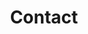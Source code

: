 ---
title : "Contact"
layout: "contact"
description: "Technologies is about advancement, and innovation is to come out with something original and unique, and MHR is combining this tow terms together, to make high quality and affordable helmet for all motorcycle riders."
image : "images/hero-image/7.png"
formspree_action: "/mail.php"

dealer:
  enable: true
  stage:
    - name : 'PLATINUM'
      d:
        - name: 'DFZ MOTORWORKS SDN. BHD.'
          id: 0
          address1: 'NO.20 & 21'
          address2: 'JALAN SERI PINANG'
          address3: 'TAMAN SERI PINANG'
          address4: '13020 BUTTERWORTH'
          phone: '012-4178489 ABD HAFIZ'
          google_map: 'https://www.google.com/maps/embed?pb=!1m18!1m12!1m3!1d3971.7914129093047!2d100.39556351476544!3d5.44860519604857!2m3!1f0!2f0!3f0!3m2!1i1024!2i768!4f13.1!3m3!1m2!1s0x304ac51f98a9c745%3A0x47384f90703a90ac!2sDFZ%20AGENCY%20SDN%20BHD!5e0!3m2!1sen!2smy!4v1648435039408!5m2!1sen!2smy'
    - name : 'Johor'
      d:
        - name: 'MOY HUAT MOTOR TRADING SDN. BHD.'
          id:  1
          address1: 'NO.69 & 71'
          address2: 'JALAN BENTARA 1'
          address3: 'TAMAN UNGKU TUN AMINAH'
          address4: '81300 SKUDAI'
          phone: '0167-108515 MR.NG'
          google_map: 'https://www.google.com/maps/embed?pb=!1m18!1m12!1m3!1d3988.417132968399!2d103.65801751475418!3d1.5185247988925858!2m3!1f0!2f0!3f0!3m2!1i1024!2i768!4f13.1!3m3!1m2!1s0x31da73a1c5257b09%3A0x9b2f5218ff7f8677!2sMoy%20Huat%20Motor%20Trading%20Sdn%20Bhd!5e0!3m2!1sen!2smy!4v1648175050221!5m2!1sen!2smy'
        - name: 'TOKAN MOTORSPORT '
          id:  2
          address1: 'NO.25'
          address2: 'JALAN PADI EMAS 3/1'
          address3: 'BANDAR BARU UDA'
          address4: '81200 JOHOR BAHRU'
          phone: '011-39162515 AYIE'
          google_map: 'https://www.google.com/maps/embed?pb=!1m18!1m12!1m3!1d3988.4566489066124!2d103.70785311475409!3d1.496957898908299!2m3!1f0!2f0!3f0!3m2!1i1024!2i768!4f13.1!3m3!1m2!1s0x31da7344d5ed35f1%3A0xa85fa3f88500a96a!2sTokan%20Helmet%20-%20Bandar%20Baru%20Uda!5e0!3m2!1sen!2smy!4v1648175283520!5m2!1sen!2smy'
        - name: 'SML MOTOR ACCESSORIES SDN. BHD. '
          id:  3
          address1: 'LOT.1590-C'
          address2: 'JLN.GELANG PATAH LIMA KEDAI'
          address3: '81120 GELANG PATAH'
          address4: 'JOHOR'
          phone: '07-5101663'
          google_map: 'https://www.google.com/maps/embed?pb=!1m18!1m12!1m3!1d3988.448285306603!2d103.61436721475424!3d1.5015483989049603!2m3!1f0!2f0!3f0!3m2!1i1024!2i768!4f13.1!3m3!1m2!1s0x31da7491d45270b7%3A0x90330c2423a4d1ae!2sSyarikat%20Motor%20Leong!5e0!3m2!1sen!2smy!4v1648179203687!5m2!1sen!2smy'
        - name: 'HONG DA MOTORCYCLE ACCESSORIES'
          id: 4
          address1: 'NO.9'
          address2: 'TAMAN HIJAU'
          address3: 'GROUND FLOOR'
          address4: '85000 SEGAMAT'
          phone: '012-7655004 MR.PHANG'
          google_map: 'https://www.google.com/maps/embed?pb=!1m18!1m12!1m3!1d3986.0373125522788!2d102.8349022147557!3d2.494589898182214!2m3!1f0!2f0!3f0!3m2!1i1024!2i768!4f13.1!3m3!1m2!1s0x31cfd36d18bef55f%3A0x925478c476acc03f!2sHong%20Da%20Motorcycle%20Accessories!5e0!3m2!1sen!2smy!4v1648179398040!5m2!1sen!2smy'
        - name: 'MH MOTORWORLD SDN. BHD.'
          id: 5
          address1: 'NO.52'
          address2: 'JALAN EKOPERNIAGAAN 2'
          address3: 'TAMAN KOTA MASAI'
          address4: '81700 PASIR GUDANG'
          phone: '016-7108515'
          google_map: 'https://www.google.com/maps/embed?pb=!1m18!1m12!1m3!1d3988.4826411988506!2d103.93779081475415!3d1.482600898918764!2m3!1f0!2f0!3f0!3m2!1i1024!2i768!4f13.1!3m3!1m2!1s0x31da418c92c53925%3A0xe603ade210ec5457!2sMH%20Motorworld!5e0!3m2!1sen!2smy!4v1648179492176!5m2!1sen!2smy'
        - name: 'CHUAN HUAT ENTERPRISE'
          id: 6
          address1: 'NO.31'
          address2: 'JALAN IMPIAN EMAS 5/2'
          address3: 'TAMAN IMPIAN EMAS'
          address4: '81300 SKUDAI'
          phone: '019-7754906'
          google_map: 'https://www.google.com/maps/embed?pb=!1m18!1m12!1m3!1d3988.3697894079146!2d103.68262751475432!3d1.54396729887406!2m3!1f0!2f0!3f0!3m2!1i1024!2i768!4f13.1!3m3!1m2!1s0x31da722d7b433971%3A0x8a1b236468d70ddc!2s31%2C%20Jalan%20Impian%20Emas%205%2F2%2C%20Taman%20Impian%20Emas%2C%2081300%20Skudai%2C%20Johor!5e0!3m2!1sen!2smy!4v1648179541414!5m2!1sen!2smy'
        - name: 'SOON BROTHERS MOTOR CO. SDN. BHD.'
          id: 7
          address1: 'NO.102'
          address2: 'JALAN TUN SRI LANANG'
          address3: '(JALAN MAWAI)'
          address4: '81900 KOTA TINGGI'
          phone: '07-8822228'
          google_map: 'https://www.google.com/maps/embed?pb=!1m18!1m12!1m3!1d3987.9942929391796!2d103.90208131475445!3d1.7325799987366648!2m3!1f0!2f0!3f0!3m2!1i1024!2i768!4f13.1!3m3!1m2!1s0x31da608512ca0471%3A0xbdb6d19c301642d2!2sSoon%20Brothers%20Motor%20Co.sdn.%20Bhd.!5e0!3m2!1sen!2smy!4v1648179601886!5m2!1sen!2smy'
        - name: 'NEW CHEN MOTOR CREDIT SDN BHD'
          id: 8
          address1: 'NO.101G'
          address2: 'JALAN BESTARI 1/5'
          address3: 'TAMAN NUSA BESTARI'
          address4: '81300 SKUDAI'
          phone: '07-5114788'
          google_map: 'https://www.google.com/maps/embed?pb=!1m18!1m12!1m3!1d31907.7299004551!2d103.66696197475703!3d1.4916776317044502!2m3!1f0!2f0!3f0!3m2!1i1024!2i768!4f13.1!3m3!1m2!1s0x31da736a713e940d%3A0x4402248700ca2871!2sNew%20Chen%20Motor!5e0!3m2!1sen!2smy!4v1649992251848!5m2!1sen!2smy'
        - name: 'WK MOTORSPORTS PARTS & ACCESSORIES'
          id: 9
          address1: 'NO.7 P,'
          address2: 'JALAN SUSUR 4'
          address3: 'OFF JALAN TUN ABDUL RAZAK'
          address4: '80000 JOHOR BAHRU'
          phone: '016-7409488'
          google_map: 'https://www.google.com/maps/embed?pb=!1m18!1m12!1m3!1d3988.486862203837!2d103.75038271409154!3d1.480256261556534!2m3!1f0!2f0!3f0!3m2!1i1024!2i768!4f13.1!3m3!1m2!1s0x31da6d358f727e03%3A0xc52d3f49b150ca34!2sWk%20Motorsport!5e0!3m2!1sen!2smy!4v1649992559208!5m2!1sen!2smy'

    - name : 'Selangor'
      d:
        - name: 'GT-MAX MOTORS (M) SDN BHD'
          id: 10
          address1: 'NO.1'
          address2: 'JALAN UNGGUL 25/40'
          address3: 'TAMAN SRI MUDA'
          address4: 'SEK.25,40400 SHAH ALAM'
          phone: '012-6369899 DAVID'
          google_map: 'https://www.google.com/maps/embed?pb=!1m18!1m12!1m3!1d3984.21884091289!2d101.53242571475703!3d3.035887697789125!2m3!1f0!2f0!3f0!3m2!1i1024!2i768!4f13.1!3m3!1m2!1s0x31cdb2ad4cc848fd%3A0x44910a7bdb3b865e!2sGT-MAX%20MOTORS%20(M)%20SDN.%20BHD.!5e0!3m2!1sen!2smy!4v1648179659277!5m2!1sen!2smy'
        - name: 'NALURI KUALITI SDN. BHD.'
          id: 11
          address1: 'NO.24'
          address2: 'JALAN SRI SELAYANG'
          address3: 'TAMAN SRI SELAYANG'
          address4: '68100 BATU CAVES'
          phone: '03-61883611'
          google_map: 'https://www.google.com/maps/embed?pb=!1m18!1m12!1m3!1d3983.4585580949993!2d101.67100571475753!3d3.235483697644383!2m3!1f0!2f0!3f0!3m2!1i1024!2i768!4f13.1!3m3!1m2!1s0x31cc470f532bb047%3A0xc4a7d744b6f2aa06!2s24%2C%20Jalan%20Sri%20Selayang%2C%20Taman%20Sri%20Selayang%2C%2068100%20Batu%20Caves%2C%20Selangor!5e0!3m2!1sen!2smy!4v1648179695642!5m2!1sen!2smy'
        - name: 'KVC BIKERS STORE'
          id: 12
          address1: 'NO.1'
          address2: 'JALAN KIYAI SUJAK 15'
          address3: 'TAMAN PERANGSANG'
          address4: '42200 KAPAR'
          phone: '012-6369899 MR.KHOO'
          google_map: 'https://www.google.com/maps/embed?pb=!1m18!1m12!1m3!1d995.9609457986121!2d101.36640342917701!3d3.1359375998572885!2m3!1f0!2f0!3f0!3m2!1i1024!2i768!4f13.1!3m3!1m2!1s0x31cc564022538081%3A0x78894aa6d25b5d8a!2sLorong%20Kiyai%20Sujak%2015%2C%20Taman%20Sri%20Wangi%2C%2042200%20Kapar%2C%20Selangor!5e0!3m2!1sen!2smy!4v1648179727901!5m2!1sen!2smy'
        - name: 'SIN SENG HUAT MOTOR'
          id: 13
          address1: 'NO.17'
          address2: 'LRG.DATO KAYA KECIL 6/KU13'
          address3: 'TAMAN INDAH KAPAR'
          address4: 'BT.11,42200 KLANG'
          phone: '03-32591324'
          google_map: 'https://www.google.com/maps/embed?pb=!1m18!1m12!1m3!1d3983.8298654106875!2d101.36592231475726!3d3.139588997713893!2m3!1f0!2f0!3f0!3m2!1i1024!2i768!4f13.1!3m3!1m2!1s0x31cc5640d8404f8d%3A0xe9d9d71c4342a958!2sSin%20Seng%20Huat%20Motor!5e0!3m2!1sen!2smy!4v1648179767979!5m2!1sen!2smy'
        - name: 'WELLY TOP MOTOR SDN.BHD.'
          id: 14
          address1: 'NO.133'
          address2: 'JALAN COKMAR 1'
          address3: 'TMN.MUTIARA BKT.RAJA'
          address4: 'OFF JLN.MERU,41050 KLANG'
          phone: '012-2323602 BEN HO'
          google_map: 'https://www.google.com/maps/embed?pb=!1m14!1m8!1m3!1d3984.0734540862936!2d101.4470668!3d3.0750569!3m2!1i1024!2i768!4f13.1!3m3!1m2!1s0x31cc539da425e695%3A0x436fdddeeca503fa!2sWelly%20Top%20Motor%20Sdn%20Bhd!5e0!3m2!1sen!2smy!4v1648179797045!5m2!1sen!2smy'
        - name: 'BROTHER KYO ENTERPRISE'
          id: 15
          address1: 'NO.G163'
          address2: 'SEASONS SQUARE,JLN.PJU 10/3C'
          address3: 'DAMANSARA DAMAI'
          address4: '47830 PETALING JAYA'
          phone: '017-6602131'
          google_map: 'https://www.google.com/maps/embed?pb=!1m18!1m12!1m3!1d3983.611718911492!2d101.59014131475742!3d3.1962762976727976!2m3!1f0!2f0!3f0!3m2!1i1024!2i768!4f13.1!3m3!1m2!1s0x31cc455b65f045bd%3A0x3a108b9d328a1bf5!2sKEDAI%20HELMET%20BROTHER%20KYO!5e0!3m2!1sen!2smy!4v1648179830692!5m2!1sen!2smy'
        - name: 'MYMOTORONLINE SDN.BHD.'
          id: 16
          address1: 'A1-27-13'
          address2: 'AVELON TOWER'
          address3: 'PLAZA MEDAN PUTRA'
          address4: '52200 BANDAR MANJALARA'
          phone: '016-5280473 WAYNE LIM'
          google_map: 'https://www.google.com/maps/embed?pb=!1m14!1m8!1m3!1d3983.633655429303!2d101.6225398!3d3.1906214!3m2!1i1024!2i768!4f13.1!3m3!1m2!1s0x31cc48a9d452c895%3A0x751750c4e259c9e1!2sPlaza%20Medan%20Putra!5e0!3m2!1sen!2smy!4v1648179903298!5m2!1sen!2smy'

    - name : 'KL'
      d:
        - name: 'FARIT ISMETH HELMET AND ACCESSORIES '
          id: 17
          address1: 'NO.4-1'
          address2: 'JALAN 1/76C'
          address3: 'DESA PANDAN'
          address4: '55100 KL'
          phone: '017-5299375 MR.FARIT'
          google_map: 'https://www.google.com/maps/embed?pb=!1m18!1m12!1m3!1d3983.800887178223!2d101.73435521475736!3d3.1471779977084102!2m3!1f0!2f0!3f0!3m2!1i1024!2i768!4f13.1!3m3!1m2!1s0x31cc37eeafbb5ec3%3A0x59d972523443afff!2sFARIT%20ISMETH%20HELMET!5e0!3m2!1sen!2smy!4v1648179934673!5m2!1sen!2smy'
        - name: 'ZACK MIEYOU EMPIRE'
          id: 18
          address1: 'NO.2A'
          address2: 'JALAN PANDAN KEMAJUAN A'
          address3: '55100 KAMPUNG PANDAN DALAM'
          address4: 'KL'
          phone: '014-5079201'
          google_map: 'https://www.google.com/maps/embed?pb=!1m18!1m12!1m3!1d3983.8044547086115!2d101.74265371475735!3d3.1462446977090894!2m3!1f0!2f0!3f0!3m2!1i1024!2i768!4f13.1!3m3!1m2!1s0x31cc37204b97b123%3A0x856ed803134ad68b!2sZack%20Helmet%20Empire!5e0!3m2!1sen!2smy!4v1648179968406!5m2!1sen!2smy'
        - name: 'EC RIDING GEAR SDN BHD'
          id: 19
          address1: 'NO.81'
          address2: 'JALAN GENTING KELANG'
          address3: '53300 SETAPAK'
          address4: 'KL'
          phone: '03-28587190'
          google_map: 'https://www.google.com/maps/embed?pb=!1m18!1m12!1m3!1d3983.628292916644!2d101.70685331475745!3d3.1920046976758942!2m3!1f0!2f0!3f0!3m2!1i1024!2i768!4f13.1!3m3!1m2!1s0x31cc39d0c2b9cdbb%3A0x38eb832418f29664!2sEc%20Riding%20Gear%20Sdn%20Bhd!5e0!3m2!1sen!2smy!4v1648179996909!5m2!1sen!2smy'
        - name: 'PSY BIKER STORE'
          id: 20
          address1: 'B-2-3'
          address2: 'BOULEVARD BUSINESS PARK'
          address3: 'PUSAT KOMERSIAL'
          address4: '51200 JALAN KUCHING'
          phone: '016-7642525'
          google_map: 'https://www.google.com/maps/embed?pb=!1m18!1m12!1m3!1d3983.59901697508!2d101.66825431475743!3d3.199546097670429!2m3!1f0!2f0!3f0!3m2!1i1024!2i768!4f13.1!3m3!1m2!1s0x31cc47e997c1634f%3A0x1cdfb0470da4e9e3!2sPsy%20biker%20store!5e0!3m2!1sen!2smy!4v1648180028320!5m2!1sen!2smy'
        - name: 'GERHANA MOTOR SPORT'
          id: 21
          address1: 'NO.639'
          address2: 'JALAN SENTUL'
          address3: '51000 JALAN SENTUL'
          address4: 'KL'
          phone: '012-3950613 SIMON'
          google_map: 'https://www.google.com/maps/embed?pb=!1m18!1m12!1m3!1d3983.6969049766067!2d101.69063831475736!3d3.1742602976887606!2m3!1f0!2f0!3f0!3m2!1i1024!2i768!4f13.1!3m3!1m2!1s0x31cc4817032c1481%3A0x7023f807fcc9f84b!2sGerhana%20Motor%20Sport%20(Jamal%20Fz)!5e0!3m2!1sen!2smy!4v1648180057348!5m2!1sen!2smy'
        - name: 'BIKERZ GARAJ'
          id: 22
          address1: 'NO. 25-G'
          address2: 'JALAN DANAU LUMAYAN 1'
          address3: 'BANDAR TUN RAZAK'
          address4: '56000 CHERAS'
          phone: '013-9665699'
          google_map: 'https://www.google.com/maps/embed?pb=!1m18!1m12!1m3!1d3983.981335656959!2d101.7131931140895!3d3.099618954321155!2m3!1f0!2f0!3f0!3m2!1i1024!2i768!4f13.1!3m3!1m2!1s0x31cc3556fccee6df%3A0x3eec8934d46d8a83!2sBikerz%20Garaj!5e0!3m2!1sen!2smy!4v1659000316633!5m2!1sen!2smy'
        - name: 'RB RACING VENTURE'
          id: 23
          address1: 'NO.7'
          address2: 'DIAMOND SQUARE COMMERCIAL CENTRE'
          address3: 'JALAN SEMARAK API 1'
          address4: '53000 OFF JALAN GOMBAK'
          phone: '019-9009566 GAZLO'
          google_map: 'https://www.google.com/maps/embed?pb=!1m18!1m12!1m3!1d3983.615658775745!2d101.70322381475745!3d3.1952613976735496!2m3!1f0!2f0!3f0!3m2!1i1024!2i768!4f13.1!3m3!1m2!1s0x31cc47ff49d8c8fb%3A0xc85f37c80984378b!2sRb%20Racing!5e0!3m2!1sen!2smy!4v1648180117940!5m2!1sen!2smy'
        - name: 'KEDAI MOTORSIKAL TENAGA SDN. BHD.'
          id: 24
          address1: 'NO.28 & 30'
          address2: 'JALAN SEMBILANG'
          address3: 'TAMAN TENAGA'
          address4: '56100 CHERAS'
          phone: '03-91712161'
          google_map: 'https://www.google.com/maps/embed?pb=!1m18!1m12!1m3!1d3983.9263948418434!2d101.72309731475727!3d3.114175997732328!2m3!1f0!2f0!3f0!3m2!1i1024!2i768!4f13.1!3m3!1m2!1s0x31cc360bcae36a5d%3A0x5fea87af1322cf1f!2sKedai%20Motorsikal%20Tenaga%20Sdn%20Bhd!5e0!3m2!1sen!2smy!4v1648180153565!5m2!1sen!2smy'

    - name : 'Perak'
      d:
        - name: 'SWEE HUAT MOTOR SDN.BHD.'
          id: 25
          address1: 'SL-8 & SL-12'
          address2: 'JALAN BALING'
          address3: '33100 PENGKALAN HULU (KROH)'
          address4: 'PERAK'
          phone: '04-4778080'
          google_map: 'https://www.google.com/maps/embed?pb=!1m18!1m12!1m3!1d3971.7922625522315!2d101.13298891476543!3d5.448476696048655!2m3!1f0!2f0!3f0!3m2!1i1024!2i768!4f13.1!3m3!1m2!1s0x31b51121abae30c5%3A0xc27eeeed874593!2sSWEE%20HUAT%20MOTOR%20SDN%20BHD%20(%20CAW.%20GERIK)!5e0!3m2!1sen!2smy!4v1648180189347!5m2!1sen!2smy'
        - name: 'MEGA BIKE ENTERPRISE'
          id: 26
          address1: 'NO.22'
          address2: 'JALAN TBC 2'
          address3: 'TAIPING BUSINESS CENTRE'
          address4: '34000 TAIPING'
          phone: '05-8072994'
          google_map: 'https://www.google.com/maps/embed?pb=!1m18!1m12!1m3!1d3975.591306768186!2d100.74705121409032!3d4.840019141783057!2m3!1f0!2f0!3f0!3m2!1i1024!2i768!4f13.1!3m3!1m2!1s0x31caae5f0bd9b267%3A0xfd11db6daad84dc9!2sMega%20Bike%20Enterprise!5e0!3m2!1sen!2smy!4v1649992103592!5m2!1sen!2smy'
        - name: 'SUZUKA MOTOR'
          id: 27
          address1: 'NO.378'
          address2: 'TAMAN SAMUDERA'
          address3: '32040 SERI MANJUNG'
          address4: 'PERAK'
          phone: '05-6886184'
          google_map: 'https://www.google.com/maps/embed?pb=!1m18!1m12!1m3!1d3979.107004653345!2d100.65524291408967!3d4.199326946971656!2m3!1f0!2f0!3f0!3m2!1i1024!2i768!4f13.1!3m3!1m2!1s0x31cb2cfe75ef179f%3A0xed711e4d2012431f!2sSuzuka%20Motor!5e0!3m2!1sen!2smy!4v1649992398257!5m2!1sen!2smy'

    - name : 'Terengganu'
      d:
        - name: 'LBT GEMILANG MOTOR'
          id: 28
          address1: 'NO.8,TINGKAT BAWAH'
          address2: 'PUSAT DAGANGAN,GERBANG SELATAN'
          address3: 'JALAN JAKAR'
          address4: '24000 KEMAMAN'
          phone: '019-9891616 MR.TAN'
          google_map: 'https://www.google.com/maps/embed?pb=!1m18!1m12!1m3!1d3978.990421832635!2d103.42411891476058!3d4.222128296930643!2m3!1f0!2f0!3f0!3m2!1i1024!2i768!4f13.1!3m3!1m2!1s0x31c887c0c1caaca1%3A0xfcacbcaaf6acfbf8!2sLBT%20GEMILANG%20MOTOR!5e0!3m2!1sen!2smy!4v1648180217399!5m2!1sen!2smy'

    - name : 'Penang'
      d:
        - name: 'KIEN LUM MOTOR SDN. BHD.'
          id: 29
          address1: 'NO.4451'
          address2: 'JALAN RAJA UDA'
          address3: '12300 BUTTERWORTH'
          address4: 'PENANG'
          phone: '012-4283372'
          google_map: 'https://www.google.com/maps/embed?pb=!1m18!1m12!1m3!1d3971.854623277792!2d100.38414331476538!3d5.439036996055417!2m3!1f0!2f0!3f0!3m2!1i1024!2i768!4f13.1!3m3!1m2!1s0x304ac4fb212f8b59%3A0xd7660f6b6eec4bbc!2sKien%20Lum%20Motor%20Sdn%20Bhd!5e0!3m2!1sen!2smy!4v1648180246531!5m2!1sen!2smy'
        - name: 'DFZ MOTORWORKS SDN. BHD.'
          id: 30
          address1: 'NO.20 & 21'
          address2: 'JALAN SERI PINANG'
          address3: 'TAMAN SERI PINANG'
          address4: '13020 BUTTERWORTH'
          phone: '012-4178489 ABD HAFIZ'
          google_map: 'https://www.google.com/maps/embed?pb=!1m18!1m12!1m3!1d3971.7950850746784!2d100.39633601476548!3d5.448049796048975!2m3!1f0!2f0!3f0!3m2!1i1024!2i768!4f13.1!3m3!1m2!1s0x304ac51f1df914ab%3A0xec01d01bb74405c0!2s20%2C%20Jalan%20Seri%20Pinang%2C%20Taman%20Sri%20Pinang%2C%2013020%20Butterworth%2C%20Pulau%20Pinang!5e0!3m2!1sen!2smy!4v1648180273224!5m2!1sen!2smy'
        - name: 'SOON LEE JAYA MOTOR (SG DUA) SDN BHD'
          id: 31
          address1: 'NO.1881,JALAN MERBAU INDAH'
          address2: 'TAMAN MERBAU INDAH'
          address3: 'SUNGAI DUA'
          address4: '13800 BUTTERWORTH'
          phone: '04-3562899'
          google_map: 'https://www.google.com/maps/embed?pb=!1m18!1m12!1m3!1d3971.7794463608557!2d100.43171611476544!3d5.450414696047243!2m3!1f0!2f0!3f0!3m2!1i1024!2i768!4f13.1!3m3!1m2!1s0x304ac55de31c719d%3A0x9e1a89033b935285!2sSoon%20Lee%20Jaya%20Motor%20(SG%20DUA)%20SDN%20BHD!5e0!3m2!1sen!2smy!4v1648180305047!5m2!1sen!2smy'
        - name: 'CHUAN KEAT MOTOR TRADING SDN. BHD.'
          id: 32
          address1: 'NO.1 & 3'
          address2: 'JALAN DAGANGAN 10'
          address3: 'PUSAT BANDAR BERTAM'
          address4: '13200 KEPALA BATAS'
          phone: '012-5181241 KIAT'
          google_map: 'https://www.google.com/maps/embed?pb=!1m18!1m12!1m3!1d3971.33504077797!2d100.44931971476579!3d5.517195695999449!2m3!1f0!2f0!3f0!3m2!1i1024!2i768!4f13.1!3m3!1m2!1s0x304ad08f5b1cda49%3A0x7d5b18577c2081ff!2s1%2C%20Jalan%20Dagangan%2010%2C%2013200%20Kepala%20Batas%2C%20Pulau%20Pinang!5e0!3m2!1sen!2smy!4v1648180334834!5m2!1sen!2smy'
        - name: 'TKC MOTOR ACCESSORIES (M) SDN BHD'
          id: 33
          address1: 'NO.35'
          address2: 'JALAN CHEE BEE NOR'
          address3: '14000 BUKIT MERTAJAM'
          address4: 'PENANG'
          phone: '04-5388162 '
          google_map: 'https://www.google.com/maps/embed?pb=!1m18!1m12!1m3!1d3972.359468810997!2d100.46186101476503!3d5.362007296110612!2m3!1f0!2f0!3f0!3m2!1i1024!2i768!4f13.1!3m3!1m2!1s0x304ac8959f48de97%3A0xaa4033ab67d290a7!2sTKC%20MOTOR%20ACCESSORIES%20(M)%20SDN%20BHD!5e0!3m2!1sen!2smy!4v1648180360543!5m2!1sen!2smy'
        - name: 'SIN SUM SUN MOTOR SDN BHD'
          id: 34
          address1: 'NO.96'
          address2: 'JALAN IRVING'
          address3: '10400 GEORGETOWN'
          address4: 'PENANG'
          phone: '04-2287275 Ms Yap'
          google_map: 'https://www.google.com/maps/embed?pb=!1m18!1m12!1m3!1d3972.0072493785096!2d100.32034711476533!3d5.415864396072024!2m3!1f0!2f0!3f0!3m2!1i1024!2i768!4f13.1!3m3!1m2!1s0x304ac3bc1b9cfe07%3A0xd6a405d6a571c8fe!2sSin%20Sum%20Sun%20Motor%20Sdn.%20Bhd.!5e0!3m2!1sen!2smy!4v1648180389465!5m2!1sen!2smy'
        - name: 'JIWON MOTOR'
          id: 35
          address1: 'NO.1713'
          address2: 'JALAN BESAR'
          address3: 'TAMAN PING WAH'
          address4: '14300 NIBONG TEBAL'
          phone: '019-4286888 BOSS'
          google_map: 'https://www.google.com/maps/embed?pb=!1m18!1m12!1m3!1d3973.562072573813!2d100.47878351476419!3d5.173909096245553!2m3!1f0!2f0!3f0!3m2!1i1024!2i768!4f13.1!3m3!1m2!1s0x304ab1cf6a76f623%3A0xa97289d061308e14!2sJiwon%20Motor!5e0!3m2!1sen!2smy!4v1648180413976!5m2!1sen!2smy'

    - name : 'Kedah'
      d:
        - name: 'LEAN HUAT MOTOR GROUP SDN. BHD. (KULIM)'
          id: 36
          address1: 'NO.65-68'
          address2: 'TAMAN MANGGIS III'
          address3: 'JALAN KELANG LAMA'
          address4: '09000 KULIM'
          phone: '04-4907396'
          google_map: 'https://www.google.com/maps/embed?pb=!1m18!1m12!1m3!1d3972.1875897583573!2d100.55894121476521!3d5.388355996091741!2m3!1f0!2f0!3f0!3m2!1i1024!2i768!4f13.1!3m3!1m2!1s0x304acc79e03ddd39%3A0xb7bc2d1961045889!2sLHMotor%20%40%20Kelang%20Lama!5e0!3m2!1sen!2smy!4v1648180473023!5m2!1sen!2smy'
        - name: 'BS SENG MOTORS SDN. BHD.'
          id: 37
          address1: 'NO.440'
          address2: 'JALAN TUNKU IBRAHIM'
          address3: '08200 SIK'
          address4: 'KEDAH'
          phone: '04-4695131'
          google_map: 'https://www.google.com/maps/embed?pb=!1m18!1m12!1m3!1d3969.2193944553965!2d100.74303301476712!3d5.824657395779497!2m3!1f0!2f0!3f0!3m2!1i1024!2i768!4f13.1!3m3!1m2!1s0x31b4ce4fa0e973e9%3A0x898b0239eca686fa!2sBs%20Seng%20Motors%20Sdn.%20Bhd.!5e0!3m2!1sen!2smy!4v1648180508782!5m2!1sen!2smy'
        - name: 'CP MOTOR PARTS TRADING'
          id: 38
          address1: 'NO.245-C'
          address2: 'JALAN TUNKU PUTRA'
          address3: '09000 KULIM'
          address4: 'KEDAH'
          phone: '04-4907032'
          google_map: 'https://www.google.com/maps/embed?pb=!1m18!1m12!1m3!1d3972.2593458083247!2d100.5507800147651!3d5.377371596099628!2m3!1f0!2f0!3f0!3m2!1i1024!2i768!4f13.1!3m3!1m2!1s0x304acb8d25217337%3A0xba9f8bf0373d1b31!2s245%2C%20Jalan%20Tunku%20Putra%2C%20Kampung%20Kelang%20Sagu%2C%2009000%20Kulim%2C%20Kedah!5e0!3m2!1sen!2smy!4v1648180531778!5m2!1sen!2smy'
        - name: 'THYE SENG MOTOR SDN. BHD.'
          id: 39
          address1: 'NO.19A & B'
          address2: 'JALAN RAYA'
          address3: '08300 GURUN'
          address4: 'KEDAH'
          phone: '04-4684688 (MS TAN)'
          google_map: 'https://www.google.com/maps/embed?pb=!1m18!1m12!1m3!1d3969.316548252846!2d100.47636671476711!3d5.81089349578936!2m3!1f0!2f0!3f0!3m2!1i1024!2i768!4f13.1!3m3!1m2!1s0x304b30368b0f7af9%3A0xb8a220575d4bf9c0!2sThye%20Seng%20Motor%20Sdn.%20Bhd.!5e0!3m2!1sen!2smy!4v1648180555549!5m2!1sen!2smy'
        - name: 'PRIMA SETIA MOTOR SDN. BHD. '
          id: 40
          address1: 'NO.22A'
          address2: 'TKT.BAWAH,JLN.KPJ 2/1'
          address3: 'KOMPLEKS PERNIAGAAN JITRA 2'
          address4: '06600 JITRA'
          phone: '017-4101388 JUN'
          google_map: 'https://www.google.com/maps/embed?pb=!1m18!1m12!1m3!1d3966.059187381345!2d100.41737551476928!3d6.2559333954717795!2m3!1f0!2f0!3f0!3m2!1i1024!2i768!4f13.1!3m3!1m2!1s0x304b59ca299907a9%3A0x8a1f5ca687bec0bc!2sPrima%20Setia%20Motor%20Sdn.%20Bhd.%20(Jitra%20Branch%201)!5e0!3m2!1sen!2smy!4v1648180587609!5m2!1sen!2smy'
        - name: 'MEN HUAT MOTORS SDN. BHD.'
          id: 41
          address1: 'NO.167-A'
          address2: 'JALAN PJ 7'
          address3: 'PEKAN JITRA 2'
          address4: '06000 JITRA'
          phone: '012-3955621'
          google_map: 'https://www.google.com/maps/embed?pb=!1m18!1m12!1m3!1d3966.040836428245!2d100.41742001476928!3d6.2583512954700495!2m3!1f0!2f0!3f0!3m2!1i1024!2i768!4f13.1!3m3!1m2!1s0x304b583487ac4703%3A0x18419662e8ec9f94!2sMen%20Huat%20Motors%20Sdn.%20Bhd.!5e0!3m2!1sen!2smy!4v1648180614363!5m2!1sen!2smy'
        - name: 'SLM MOTORPORT SDN. BHD.'
          id: 42
          address1: 'NO.63A,65,66 & 85,'
          address2: 'JALAN SEKERAT'
          address3: 'PUSAT PERNIAGAAN PEKAN LAMA,'
          address4: '08000 SUNGAI PETANI'
          phone: '04-4201688'
          google_map: 'https://www.google.com/maps/embed?pb=!1m14!1m8!1m3!1d3970.5190583614294!2d100.4879166!3d5.6377607!3m2!1i1024!2i768!4f13.1!3m3!1m2!1s0x304b29d07b7ab05b%3A0xaf0b0725b0e95b5a!2sSLM%20Motorport%20Sdn%20Bhd%20(Old%20Town)!5e0!3m2!1sen!2smy!4v1648180650111!5m2!1sen!2smy'
        - name: 'AS JAYA MOTORSPORT SDN.BHD.'
          id: 43 
          address1: 'NO.380,'
          address2: 'JALAN RAJA'
          address3: '05000 ALOR SETAR,'
          address4: 'KEDAH'
          phone: '04-7206666'
          google_map: 'https://www.google.com/maps/embed?pb=!1m18!1m12!1m3!1d3967.0491033655157!2d100.35840011409296!3d6.124094329378122!2m3!1f0!2f0!3f0!3m2!1i1024!2i768!4f13.1!3m3!1m2!1s0x304b44a8408ef8e3%3A0x5706ce3d62e79416!2sAs%20Jaya%20Motorsport%20Sdn.%20Bhd.!5e0!3m2!1sen!2smy!4v1649991945324!5m2!1sen!2smy'

    - name : 'Sarawak'
      d:
        - name: 'HO HIN MOTORS '
          id: 44
          address1: 'Lot No. 8183, 8184'
          address2: 'TOWN EAST BUILDING'
          address3: 'JALAN PENDING'
          address4: '93450 KUCHING'
          phone: '082-480536'
          google_map: 'https://www.google.com/maps/embed?pb=!1m14!1m8!1m3!1d15953.43949561975!2d110.374439!3d1.549243!3m2!1i1024!2i768!4f13.1!3m3!1m2!1s0x0%3A0x692fff8bac6ea1db!2sHo%20Hin%20Motors!5e0!3m2!1sen!2smy!4v1658130029600!5m2!1sen!2smy'

    - name : 'Sabah'
      d:
        - name: 'EKO KEN MOTOR SDN. BHD. '
          id: 45
          address1: '3,TINGKAT BAWAH'
          address2: 'KEDAI GOLDEN PLAZA'
          address3: 'DONGGONGON PENAMPANG'
          address4: '89507 K.K SABAH'
          phone: '016-8067170'
          google_map: 'https://www.google.com/maps/embed?pb=!1m18!1m12!1m3!1d3968.5985010506283!2d116.09745831476752!3d5.9118659957171955!2m3!1f0!2f0!3f0!3m2!1i1024!2i768!4f13.1!3m3!1m2!1s0x323b67f4a24133a7%3A0x4d64515a487f68b6!2sEKO%20KEN%20MOTORCYCLE%20SDN%20BHD!5e0!3m2!1sen!2smy!4v1648180675315!5m2!1sen!2smy'


---